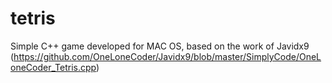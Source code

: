 # tetris
Simple C++ game developed for MAC OS, based on the work of Javidx9 (https://github.com/OneLoneCoder/Javidx9/blob/master/SimplyCode/OneLoneCoder_Tetris.cpp)
